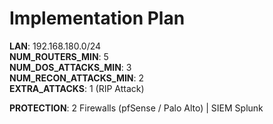 # Implementation Plan

**LAN**: 192.168.180.0/24  
**NUM_ROUTERS_MIN**: 5  
**NUM_DOS_ATTACKS_MIN**: 3  
**NUM_RECON_ATTACKS_MIN**: 2  
**EXTRA_ATTACKS**: 1 (RIP Attack)  

**PROTECTION**: 2 Firewalls (pfSense / Palo Alto) | SIEM Splunk  
